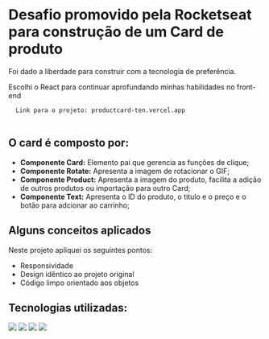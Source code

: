 # Desafio promovido pela Rocketseat para construção de um Card de produto

Foi dado a liberdade para construir com a tecnologia de preferência.<br>

Escolhi o React para continuar aprofundando minhas habilidades no front-end

<table>
   
      Link para o projeto: productcard-ten.vercel.app
   
</table>


##  O card é composto por:

- **Componente Card:** Elemento pai que gerencia as funções de clique;
- **Componente Rotate:** Apresenta a imagem de rotacionar o GIF;
- **Componente Product:** Apresenta a imagem do produto, facilita a adição de outros produtos ou importação para outro Card;
- **Componente Text:** Apresenta o ID do produto, o titulo e o preço e o botão para adcionar ao carrinho;

## Alguns conceitos aplicados

Neste projeto apliquei os seguintes pontos:
+ Responsividade
+ Design idêntico ao projeto original
+ Código limpo orientado aos objetos

## Tecnologias utilizadas:

<div>
    <img src="https://img.shields.io/badge/HTML5-E34F26?style=for-the-badge&logo=html5&logoColor=white" />
    <img src="https://img.shields.io/badge/CSS3-1572B6?style=for-the-badge&logo=css3&logoColor=white" />
    <img src="https://img.shields.io/badge/JavaScript-F7DF1E?style=for-the-badge&logo=javascript&logoColor=black" />
    <img src="https://img.shields.io/badge/reactjs-E34F26?style=for-the-badge&logo=react.js&logoColor=white" />
</div>
